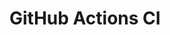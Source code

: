 # GitHub Actions CI































































































































































































































































































































































































































































































































































































































































































































































































































































































































































































































































































































































































































































































































































































































































































































































































































































































































































































































































































































































































































































































































































































































































































































































































































































































































































































































































































































































































































































































































































